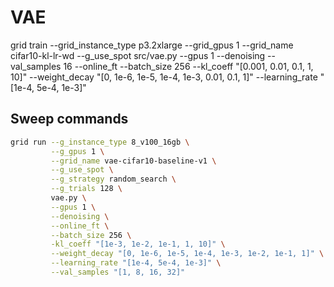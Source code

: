# VAE

grid train --grid_instance_type p3.2xlarge --grid_gpus 1 --grid_name cifar10-kl-lr-wd --g_use_spot src/vae.py --gpus 1 --denoising --val_samples 16 --online_ft --batch_size 256 --kl_coeff "[0.001, 0.01, 0.1, 1, 10]" --weight_decay "[0, 1e-6, 1e-5, 1e-4, 1e-3, 0.01, 0.1, 1]" --learning_rate "[1e-4, 5e-4, 1e-3]"


## Sweep commands
```bash
grid run --g_instance_type 8_v100_16gb \
         --g_gpus 1 \
         --grid_name vae-cifar10-baseline-v1 \
         --g_use_spot \
         --g_strategy random_search \
         --g_trials 128 \
         vae.py \
         --gpus 1 \
         --denoising \
         --online_ft \
         --batch_size 256 \
         -kl_coeff "[1e-3, 1e-2, 1e-1, 1, 10]" \
         --weight_decay "[0, 1e-6, 1e-5, 1e-4, 1e-3, 1e-2, 1e-1, 1]" \
         --learning_rate "[1e-4, 5e-4, 1e-3]" \
         --val_samples "[1, 8, 16, 32]"
```